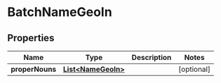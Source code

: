 

# BatchNameGeoIn


## Properties

| Name | Type | Description | Notes |
|------------ | ------------- | ------------- | -------------|
|**properNouns** | [**List&lt;NameGeoIn&gt;**](NameGeoIn.md) |  |  [optional] |



